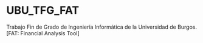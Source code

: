 # UBU_TFG_FAT
Trabajo Fin de Grado de Ingeniería Informática de la Universidad de Burgos.   [FAT: Financial Analysis Tool]
